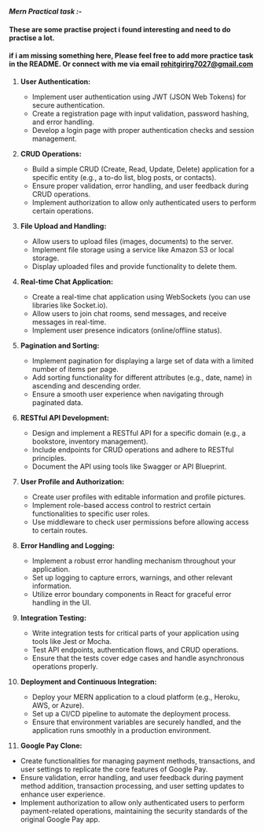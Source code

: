 **_Mern Practical task :-_**

#### These are some practise project i found interesting and need to do practise a lot.

#### if i am missing something here, Please feel free to add more practice task in the README. Or connect with me via email rohitgirirg7027@gmail.com

1. **User Authentication:**

   - Implement user authentication using JWT (JSON Web Tokens) for secure authentication.
   - Create a registration page with input validation, password hashing, and error handling.
   - Develop a login page with proper authentication checks and session management.

2. **CRUD Operations:**

   - Build a simple CRUD (Create, Read, Update, Delete) application for a specific entity (e.g., a to-do list, blog posts, or contacts).
   - Ensure proper validation, error handling, and user feedback during CRUD operations.
   - Implement authorization to allow only authenticated users to perform certain operations.

3. **File Upload and Handling:**

   - Allow users to upload files (images, documents) to the server.
   - Implement file storage using a service like Amazon S3 or local storage.
   - Display uploaded files and provide functionality to delete them.

4. **Real-time Chat Application:**

   - Create a real-time chat application using WebSockets (you can use libraries like Socket.io).
   - Allow users to join chat rooms, send messages, and receive messages in real-time.
   - Implement user presence indicators (online/offline status).

5. **Pagination and Sorting:**

   - Implement pagination for displaying a large set of data with a limited number of items per page.
   - Add sorting functionality for different attributes (e.g., date, name) in ascending and descending order.
   - Ensure a smooth user experience when navigating through paginated data.

6. **RESTful API Development:**

   - Design and implement a RESTful API for a specific domain (e.g., a bookstore, inventory management).
   - Include endpoints for CRUD operations and adhere to RESTful principles.
   - Document the API using tools like Swagger or API Blueprint.

7. **User Profile and Authorization:**

   - Create user profiles with editable information and profile pictures.
   - Implement role-based access control to restrict certain functionalities to specific user roles.
   - Use middleware to check user permissions before allowing access to certain routes.

8. **Error Handling and Logging:**

   - Implement a robust error handling mechanism throughout your application.
   - Set up logging to capture errors, warnings, and other relevant information.
   - Utilize error boundary components in React for graceful error handling in the UI.

9. **Integration Testing:**

   - Write integration tests for critical parts of your application using tools like Jest or Mocha.
   - Test API endpoints, authentication flows, and CRUD operations.
   - Ensure that the tests cover edge cases and handle asynchronous operations properly.

10. **Deployment and Continuous Integration:**

    - Deploy your MERN application to a cloud platform (e.g., Heroku, AWS, or Azure).
    - Set up a CI/CD pipeline to automate the deployment process.
    - Ensure that environment variables are securely handled, and the application runs smoothly in a production environment.

11. **Google Pay Clone:**

- Create functionalities for managing payment methods, transactions, and user settings to replicate the core features of Google Pay.
- Ensure validation, error handling, and user feedback during payment method addition, transaction processing, and user setting updates to enhance user experience.
- Implement authorization to allow only authenticated users to perform payment-related operations, maintaining the security standards of the original Google Pay app.
